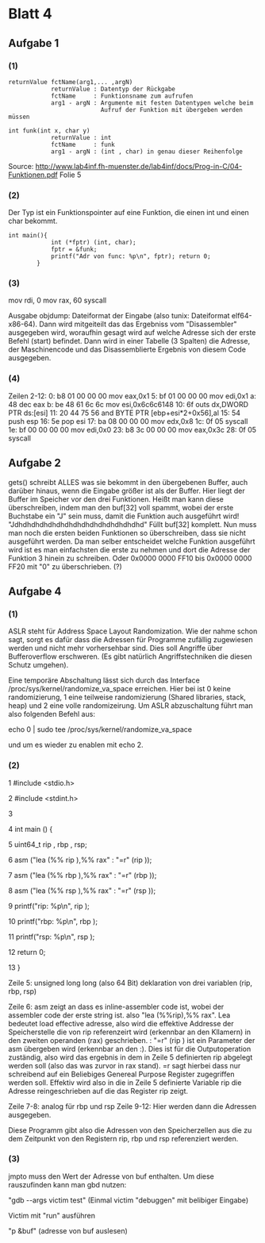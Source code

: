# Blatt 4

## Aufgabe 1  
### (1)
```
returnValue fctName(arg1,... ,argN)  	
			returnValue	: Datentyp der Rückgabe  
			fctName 	: Funktionsname zum aufrufen  
			arg1 - argN	: Argumente mit festen Datentypen welche beim  
						  Aufruf der Funktion mit übergeben werden müssen  

int funk(int x, char y)  
			returnValue	: int  
			fctName 	: funk  
			arg1 - argN	: (int , char) in genau dieser Reihenfolge
```

Source: http://www.lab4inf.fh-muenster.de/lab4inf/docs/Prog-in-C/04-Funktionen.pdf Folie 5  

### (2)
Der Typ ist ein Funktionspointer auf eine Funktion, die einen int und einen char bekommt.
```
int main(){
			int (*fptr) (int, char);
			fptr = &funk;
			printf("Adr von func: %p\n", fptr); return 0;
		}
```

### (3)
mov rdi, 0
mov rax, 60
syscall

Ausgabe objdump: Dateiformat der Eingabe (also tunix: Dateiformat elf64-x86-64). Dann wird mitgeiteilt das das Ergebniss vom "Disassembler" ausgegeben wird, woraufhin gesagt wird auf welche Adresse sich der erste Befehl (start) befindet. Dann wird in einer Tabelle (3 Spalten) die Adresse, der Maschinencode und das Disassemblierte Ergebnis von diesem Code ausgegeben. 

### (4)
Zeilen 2-12:
0:  b8 01 00 00 00          mov    eax,0x1
5:  bf 01 00 00 00          mov    edi,0x1
a:  48                      dec    eax
b:  be 48 61 6c 6c          mov    esi,0x6c6c6148
10: 6f                      outs   dx,DWORD PTR ds:[esi]
11: 20 44 75 56             and    BYTE PTR [ebp+esi*2+0x56],al
15: 54                      push   esp
16: 5e                      pop    esi
17: ba 08 00 00 00          mov    edx,0x8
1c: 0f 05                   syscall
1e: bf 00 00 00 00          mov    edi,0x0
23: b8 3c 00 00 00          mov    eax,0x3c
28: 0f 05                   syscall

## Aufgabe 2
	
gets() schreibt ALLES was sie bekommt in den übergebenen Buffer, auch darüber hinaus, wenn die Eingabe größer ist als der Buffer. Hier liegt der Buffer im Speicher vor den drei Funktionen. Heißt man kann diese überschreiben, indem man den buf[32] voll spammt, wobei der erste Buchstabe ein "J" sein muss, damit die Funktion auch ausgeführt wird! "Jdhdhdhdhdhdhdhdhdhdhdhdhdhdhdhd" Füllt buf[32] komplett. Nun muss man noch die ersten beiden Funktionen so überschreiben, dass sie nicht ausgeführt werden. Da man selber entscheidet welche Funktion ausgeführt wird ist es man einfachsten die erste zu nehmen und dort die Adresse der Funktion 3  hinein zu schreiben. Oder 0x0000 0000 FF10 bis 0x0000 0000 FF20 mit "0" zu überschrieben. (?)

## Aufgabe 4
### (1)
ASLR steht für Address Space Layout Randomization. Wie der nahme schon sagt, sorgt es dafür dass die Adressen für Programme zufällig zugewiesen werden und nicht mehr vorhersehbar sind. Dies soll Angriffe über Bufferoverflow erschweren. (Es gibt natürlich Angriffstechniken die diesen Schutz umgehen).

Eine temporäre Abschaltung lässt sich durch das Interface /proc/sys/kernel/randomize_va_space erreichen. Hier bei ist 0 keine randomizierung, 1 eine teilweise randomizierung (Shared libraries, stack, heap) und 2 eine volle randomizeirung. 
Um ASLR abzuschaltung führt man also folgenden Befehl aus:

echo 0 | sudo tee /proc/sys/kernel/randomize_va_space

und um es wieder zu enablen mit echo 2.

### (2)
1 #include <stdio.h> 

2 #include <stdint.h>

3

4 int main () {

5 uint64_t rip , rbp , rsp;

6 asm ("lea (%% rip ),%% rax" : "=r" (rip ));	

7 asm ("lea (%% rbp ),%% rax" : "=r" (rbp ));

8 asm ("lea (%% rsp ),%% rax" : "=r" (rsp ));

9 printf("rip: %p\n", rip );	

10 printf("rbp: %p\n", rbp );

11 printf("rsp: %p\n", rsp );

12 return 0;

13 }

Zeile 5: unsigned long long (also 64 Bit) deklaration von drei variablen (rip, rbp, rsp)

Zeile 6: asm zeigt an dass es inline-assembler code ist, wobei der assembler code der erste string ist. also "lea (%%rip),%% rax". Lea bedeutet load effective adresse, also wird die effektive Addresse der Speicherstelle die von rip referenzeirt wird (erkennbar an den Kllamern) in den zweiten operanden (rax) geschrieben. 
: "=r" (rip ) ist ein Parameter der asm übergeben wird (erkennbar an den :). Dies ist für die Outputoperation zuständig, also wird das ergebnis in dem in Zeile 5 definierten rip abgelegt werden soll (also das was zurvor in rax stand). 
=r sagt hierbei dass nur schreibend auf ein Beliebiges Genereal Purpose Register zugegriffen werden soll.
Effektiv wird also in die in Zeile 5 definierte Variable rip die Adresse reingeschrieben auf die das Register rip zeigt. 

Zeile 7-8: analog für rbp und rsp
Zeile 9-12: Hier werden dann die Adressen ausgegeben.

Diese Programm gibt also die Adressen von den Speicherzellen aus die zu dem Zeitpunkt von den Registern rip, rbp und rsp referenziert werden. 

### (3)
jmpto muss den Wert der Adresse von buf enthalten. Um diese rauszufinden kann man gbd nutzen:

"gdb --args victim test" (Einmal victim "debuggen" mit belibiger Eingabe)

Victim mit "run" ausführen

"p &buf" (adresse von buf auslesen)
